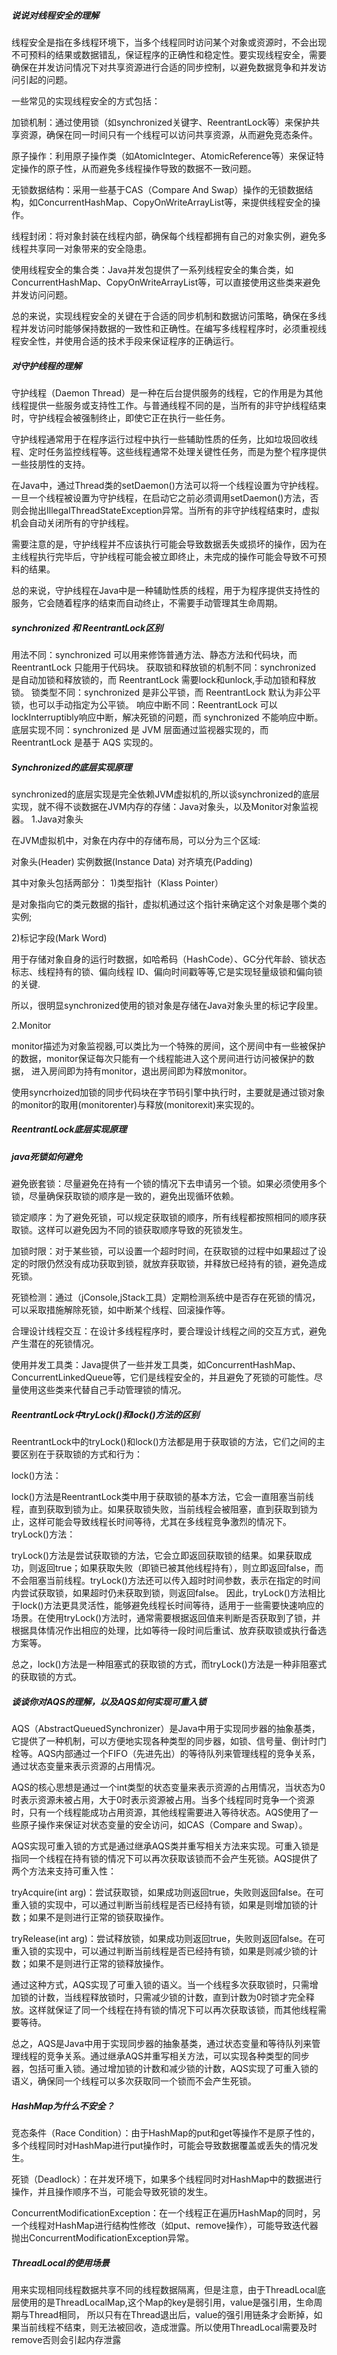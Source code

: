 ##### 说说对线程安全的理解

线程安全是指在多线程环境下，当多个线程同时访问某个对象或资源时，不会出现不可预料的结果或数据错乱，保证程序的正确性和稳定性。要实现线程安全，需要确保在并发访问情况下对共享资源进行合适的同步控制，以避免数据竞争和并发访问引起的问题。

一些常见的实现线程安全的方式包括：

加锁机制：通过使用锁（如synchronized关键字、ReentrantLock等）来保护共享资源，确保在同一时间只有一个线程可以访问共享资源，从而避免竞态条件。

原子操作：利用原子操作类（如AtomicInteger、AtomicReference等）来保证特定操作的原子性，从而避免多线程操作导致的数据不一致问题。

无锁数据结构：采用一些基于CAS（Compare And Swap）操作的无锁数据结构，如ConcurrentHashMap、CopyOnWriteArrayList等，来提供线程安全的操作。

线程封闭：将对象封装在线程内部，确保每个线程都拥有自己的对象实例，避免多线程共享同一对象带来的安全隐患。

使用线程安全的集合类：Java并发包提供了一系列线程安全的集合类，如ConcurrentHashMap、CopyOnWriteArrayList等，可以直接使用这些类来避免并发访问问题。

总的来说，实现线程安全的关键在于合适的同步机制和数据访问策略，确保在多线程并发访问时能够保持数据的一致性和正确性。在编写多线程程序时，必须重视线程安全性，并使用合适的技术手段来保证程序的正确运行。

##### 对守护线程的理解

守护线程（Daemon Thread）是一种在后台提供服务的线程，它的作用是为其他线程提供一些服务或支持性工作。与普通线程不同的是，当所有的非守护线程结束时，守护线程会被强制终止，即使它正在执行一些任务。

守护线程通常用于在程序运行过程中执行一些辅助性质的任务，比如垃圾回收线程、定时任务监控线程等。这些线程通常不处理关键性任务，而是为整个程序提供一些技朋性的支持。

在Java中，通过Thread类的setDaemon()方法可以将一个线程设置为守护线程。一旦一个线程被设置为守护线程，在启动它之前必须调用setDaemon()方法，否则会抛出IllegalThreadStateException异常。当所有的非守护线程结束时，虚拟机会自动关闭所有的守护线程。

需要注意的是，守护线程并不应该执行可能会导致数据丢失或损坏的操作，因为在主线程执行完毕后，守护线程可能会被立即终止，未完成的操作可能会导致不可预料的结果。

总的来说，守护线程在Java中是一种辅助性质的线程，用于为程序提供支持性的服务，它会随着程序的结束而自动终止，不需要手动管理其生命周期。

##### synchronized 和 ReentrantLock区别

用法不同：synchronized 可以用来修饰普通方法、静态方法和代码块，而 ReentrantLock 只能用于代码块。
获取锁和释放锁的机制不同：synchronized 是自动加锁和释放锁的，而 ReentrantLock 需要lock和unlock,手动加锁和释放锁。
锁类型不同：synchronized 是非公平锁，而 ReentrantLock 默认为非公平锁，也可以手动指定为公平锁。
响应中断不同：ReentrantLock 可以lockInterruptibly响应中断，解决死锁的问题，而 synchronized 不能响应中断。
底层实现不同：synchronized 是 JVM 层面通过监视器实现的，而 ReentrantLock 是基于 AQS 实现的。

##### Synchronized的底层实现原理
synchronized的底层实现是完全依赖JVM虚拟机的,所以谈synchronized的底层实现，就不得不谈数据在JVM内存的存储：Java对象头，以及Monitor对象监视器。
1.Java对象头

在JVM虚拟机中，对象在内存中的存储布局，可以分为三个区域:

对象头(Header)
实例数据(Instance Data)
对齐填充(Padding)

其中对象头包括两部分：
   1)类型指针（Klass Pointer）
   
   是对象指向它的类元数据的指针，虚拟机通过这个指针来确定这个对象是哪个类的实例;
   
   2)标记字段(Mark Word)
   
   用于存储对象自身的运行时数据，如哈希码（HashCode）、GC分代年龄、锁状态标志、线程持有的锁、偏向线程 ID、偏向时间戳等等,它是实现轻量级锁和偏向锁的关键.
   
   所以，很明显synchronized使用的锁对象是存储在Java对象头里的标记字段里。
   
   2.Monitor
   
   monitor描述为对象监视器,可以类比为一个特殊的房间，这个房间中有一些被保护的数据，monitor保证每次只能有一个线程能进入这个房间进行访问被保护的数据，
   进入房间即为持有monitor，退出房间即为释放monitor。
  
 使用syncrhoized加锁的同步代码块在字节码引擎中执行时，主要就是通过锁对象的monitor的取用(monitorenter)与释放(monitorexit)来实现的。
 
##### ReentrantLock底层实现原理




##### java死锁如何避免

避免嵌套锁：尽量避免在持有一个锁的情况下去申请另一个锁。如果必须使用多个锁，尽量确保获取锁的顺序是一致的，避免出现循环依赖。

锁定顺序：为了避免死锁，可以规定获取锁的顺序，所有线程都按照相同的顺序获取锁。这样可以避免因为不同的锁获取顺序导致的死锁发生。

加锁时限：对于某些锁，可以设置一个超时时间，在获取锁的过程中如果超过了设定的时限仍然没有成功获取到锁，就放弃获取锁，并释放已经持有的锁，避免造成死锁。

死锁检测：通过（jConsole,jStack工具）定期检测系统中是否存在死锁的情况，可以采取措施解除死锁，如中断某个线程、回滚操作等。

合理设计线程交互：在设计多线程程序时，要合理设计线程之间的交互方式，避免产生潜在的死锁情况。

使用并发工具类：Java提供了一些并发工具类，如ConcurrentHashMap、ConcurrentLinkedQueue等，它们是线程安全的，并且避免了死锁的可能性。尽量使用这些类来代替自己手动管理锁的情况。

##### ReentrantLock中tryLock()和lock()方法的区别

ReentrantLock中的tryLock()和lock()方法都是用于获取锁的方法，它们之间的主要区别在于获取锁的方式和行为：

lock()方法：

lock()方法是ReentrantLock类中用于获取锁的基本方法，它会一直阻塞当前线程，直到获取到锁为止。如果获取锁失败，当前线程会被阻塞，直到获取到锁为止，这样可能会导致线程长时间等待，尤其在多线程竞争激烈的情况下。
tryLock()方法：

tryLock()方法是尝试获取锁的方法，它会立即返回获取锁的结果。如果获取成功，则返回true；如果获取失败（即锁已被其他线程持有），则立即返回false，而不会阻塞当前线程。tryLock()方法还可以传入超时时间参数，表示在指定的时间内尝试获取锁，如果超时仍未获取到锁，则返回false。
因此，tryLock()方法相比于lock()方法更具灵活性，能够避免线程长时间等待，适用于一些需要快速响应的场景。在使用tryLock()方法时，通常需要根据返回值来判断是否获取到了锁，并根据具体情况作出相应的处理，比如等待一段时间后重试、放弃获取锁或执行备选方案等。

总之，lock()方法是一种阻塞式的获取锁的方式，而tryLock()方法是一种非阻塞式的获取锁的方式。

##### 谈谈你对AQS的理解，以及AQS如何实现可重入锁

AQS（AbstractQueuedSynchronizer）是Java中用于实现同步器的抽象基类，它提供了一种机制，可以方便地实现各种类型的同步器，如锁、信号量、倒计时门栓等。AQS内部通过一个FIFO（先进先出）的等待队列来管理线程的竞争关系，通过状态变量来表示资源的占用情况。

AQS的核心思想是通过一个int类型的状态变量来表示资源的占用情况，当状态为0时表示资源未被占用，大于0时表示资源被占用。当多个线程同时竞争一个资源时，只有一个线程能成功占用资源，其他线程需要进入等待状态。AQS使用了一些原子操作来保证对状态变量的安全访问，如CAS（Compare and Swap）。

AQS实现可重入锁的方式是通过继承AQS类并重写相关方法来实现。可重入锁是指同一个线程在持有锁的情况下可以再次获取该锁而不会产生死锁。AQS提供了两个方法来支持可重入性：

tryAcquire(int arg)：尝试获取锁，如果成功则返回true，失败则返回false。在可重入锁的实现中，可以通过判断当前线程是否已经持有锁，如果是则增加锁的计数；如果不是则进行正常的锁获取操作。

tryRelease(int arg)：尝试释放锁，如果成功则返回true，失败则返回false。在可重入锁的实现中，可以通过判断当前线程是否已经持有锁，如果是则减少锁的计数；如果不是则进行正常的锁释放操作。

通过这种方式，AQS实现了可重入锁的语义。当一个线程多次获取锁时，只需增加锁的计数，当线程释放锁时，只需减少锁的计数，直到计数为0时锁才完全释放。这样就保证了同一个线程在持有锁的情况下可以再次获取该锁，而其他线程需要等待。

总之，AQS是Java中用于实现同步器的抽象基类，通过状态变量和等待队列来管理线程的竞争关系。通过继承AQS并重写相关方法，可以实现各种类型的同步器，包括可重入锁。通过增加锁的计数和减少锁的计数，AQS实现了可重入锁的语义，确保同一个线程可以多次获取同一个锁而不会产生死锁。

##### HashMap为什么不安全？

竞态条件（Race Condition）：由于HashMap的put和get等操作不是原子性的，多个线程同时对HashMap进行put操作时，可能会导致数据覆盖或丢失的情况发生。

死锁（Deadlock）：在并发环境下，如果多个线程同时对HashMap中的数据进行操作，并且操作顺序不当，可能会导致死锁的发生。

ConcurrentModificationException：在一个线程正在遍历HashMap的同时，另一个线程对HashMap进行结构性修改（如put、remove操作），可能导致迭代器抛出ConcurrentModificationException异常。

##### ThreadLocal的使用场景
用来实现相同线程数据共享不同的线程数据隔离，但是注意，由于ThreadLocal底层使用的是ThreadLocalMap,这个Map的key是弱引用，value是强引用，生命周期与Thread相同，
所以只有在Thread退出后，value的强引用链条才会断掉，如果当前线程不结束，则无法被回收，造成泄露。所以使用ThreadLocal需要及时remove否则会引起内存泄露
